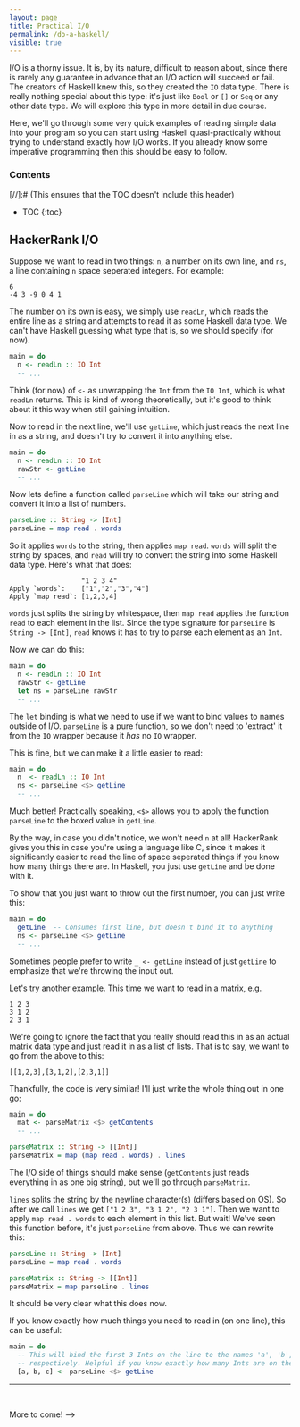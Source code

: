 ```yaml
---
layout: page
title: Practical I/O
permalink: /do-a-haskell/
visible: true
---
```


I/O is a thorny issue. It is, by its nature, difficult to reason about, since
there is rarely any guarantee in advance that an I/O action will succeed or
fail. The creators of Haskell knew this, so they created the `IO` data type.
There is really nothing special about this type: it's just like `Bool` or `[]`
or `Seq` or any other data type. We will explore this type in more detail in due
course.

Here, we'll go through some very quick examples of reading simple data into your
program so you can start using Haskell quasi-practically without trying to
understand exactly how I/O works. If you already know some imperative
programming then this should be easy to follow.

<h3>Contents</h3> [//]:# (This ensures that the TOC doesn't include this header)

* TOC
{:toc}

## HackerRank I/O

Suppose we want to read in two things: `n`, a number on its own line, and `ns`,
a line containing `n` space seperated integers. For example:

```
6
-4 3 -9 0 4 1
```

The number on its own is easy, we simply use `readLn`, which reads the entire
line as a string and attempts to read it as some Haskell data type. We can't
have Haskell guessing what type that is, so we should specify (for now).

```haskell
main = do
  n <- readLn :: IO Int
  -- ...
```

Think (for now) of `<-` as unwrapping the `Int` from the `IO Int`, which is what
`readLn` returns. This is kind of wrong theoretically, but it's good to think
about it this way when still gaining intuition.

Now to read in the next line, we'll use `getLine`, which just reads the next
line in as a string, and doesn't try to convert it into anything else.

```haskell
main = do
  n <- readLn :: IO Int
  rawStr <- getLine
  -- ...
```

Now lets define a function called `parseLine` which will take our string and
convert it into a list of numbers.

```haskell
parseLine :: String -> [Int]
parseLine = map read . words
```

So it applies `words` to the string, then applies `map read`. `words` will split
the string by spaces, and `read` will try to convert the string into some
Haskell data type. Here's what that does:

```
                  "1 2 3 4"
Apply `words`:    ["1","2","3","4"]
Apply `map read`: [1,2,3,4]
```

`words` just splits the string by whitespace, then `map read` applies the
function `read` to each element in the list. Since the type signature for
`parseLine` is `String -> [Int]`, `read` knows it has to try to parse each
element as an `Int`.

Now we can do this:

```haskell
main = do
  n <- readLn :: IO Int
  rawStr <- getLine
  let ns = parseLine rawStr
  -- ...
```

The `let` binding is what we need to use if we want to bind values to names
outside of I/O. `parseLine` is a pure function, so we don't need to 'extract'
it from the `IO` wrapper because it *has* no `IO` wrapper.

This is fine, but we can make it a little easier to read:

```haskell
main = do
  n  <- readLn :: IO Int
  ns <- parseLine <$> getLine
  -- ...
```

Much better! Practically speaking, `<$>` allows you to apply the function
`parseLine` to the boxed value in `getLine`.

By the way, in case you didn't notice, we won't need `n` at all! HackerRank
gives you this in case you're using a language like C, since it makes it
significantly easier to read the line of space seperated things if you know how
many things there are. In Haskell, you just use `getLine` and be done with it.

To show that you just want to throw out the first number, you can just write
this:

```haskell
main = do
  getLine  -- Consumes first line, but doesn't bind it to anything
  ns <- parseLine <$> getLine
  -- ...
```

Sometimes people prefer to write `_ <- getLine` instead of just `getLine` to
emphasize that we're throwing the input out.

Let's try another example. This time we want to read in a matrix, e.g.

```
1 2 3
3 1 2
2 3 1
```

We're going to ignore the fact that you really should read this in as an actual
matrix data type and just read it in as a list of lists. That is to say, we want
to go from the above to this:

```
[[1,2,3],[3,1,2],[2,3,1]]
```

Thankfully, the code is very similar! I'll just write the whole thing out in one
go:

```haskell
main = do
  mat <- parseMatrix <$> getContents
  -- ...

parseMatrix :: String -> [[Int]]
parseMatrix = map (map read . words) . lines
```

The I/O side of things should make sense (`getContents` just reads everything in
as one big string), but we'll go through `parseMatrix`.

`lines` splits the string by the newline character(s) (differs based on OS). So
after we call `lines` we get `["1 2 3", "3 1 2", "2 3 1"]`. Then we want to
apply `map read . words` to each element in this list. But wait! We've seen this
function before, it's just `parseLine` from above. Thus we can rewrite this:

```haskell
parseLine :: String -> [Int]
parseLine = map read . words

parseMatrix :: String -> [[Int]]
parseMatrix = map parseLine . lines
```

It should be very clear what this does now.

If you know exactly how much things you need to read in (on one line), this can
be useful:

```haskell
main = do
  -- This will bind the first 3 Ints on the line to the names 'a', 'b', and 'c',
  -- respectively. Helpful if you know exactly how many Ints are on the line.
  [a, b, c] <- parseLine <$> getLine
```

___

<br/>

More to come! -->
